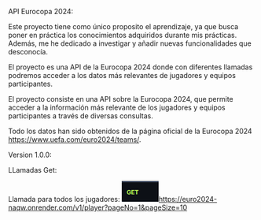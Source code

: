 API Eurocopa 2024:

Este proyecto tiene como único proposito el aprendizaje, ya que busca poner en práctica 
los conocimientos adquiridos durante mis prácticas.  Además, me he dedicado a investigar y 
añadir nuevas funcionalidades que desconocía.

El proyecto es una API de la Eurocopa 2024 donde con diferentes llamadas podremos acceder
a los datos más relevantes de jugadores y  equipos participantes.

El proyecto consiste en una API sobre la Eurocopa 2024, que permite acceder a la información 
más relevante de los jugadores y equipos participantes a través de diversas consultas.

Todo los datos han sido obtenidos  de la página oficial de la Eurocopa 2024 https://www.uefa.com/euro2024/teams/.

Version 1.0.0:

LLamadas Get:

Llamada para todos los jugadores:
![Get](./assets/get.png)https://euro2024-naqw.onrender.com/v1/player?pageNo=1&pageSize=10